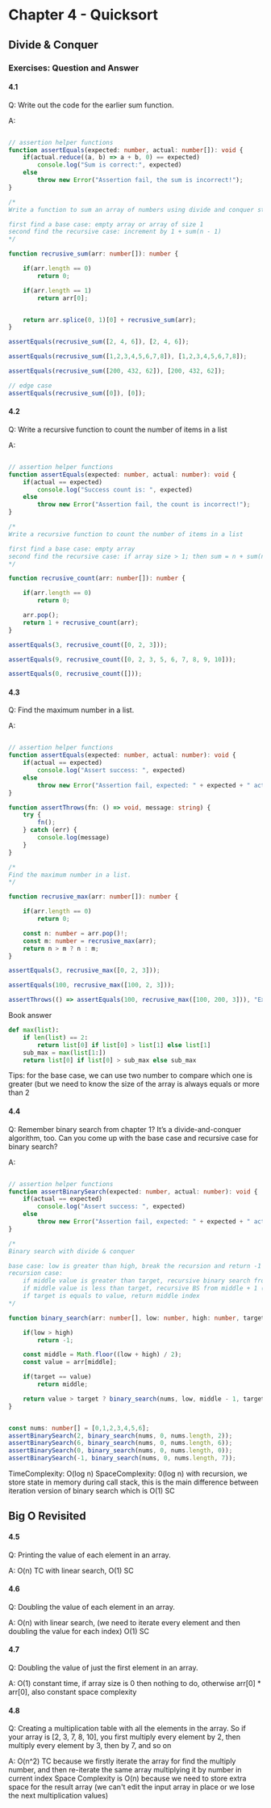 # Chapter 4 - Quicksort

## Divide & Conquer

### Exercises: Question and Answer

#### 4.1
Q: Write out the code for the earlier sum function.

A: 
```typescript

// assertion helper functions
function assertEquals(expected: number, actual: number[]): void {
    if(actual.reduce((a, b) => a + b, 0) == expected)
        console.log("Sum is correct:", expected)
    else
        throw new Error("Assertion fail, the sum is incorrect!");
}

/*
Write a function to sum an array of numbers using divide and conquer strategy

first find a base case: empty array or array of size 1
second find the recursive case: increment by 1 + sum(n - 1)
*/

function recrusive_sum(arr: number[]): number {

    if(arr.length == 0)
        return 0;

    if(arr.length == 1)
        return arr[0];


    return arr.splice(0, 1)[0] + recrusive_sum(arr);
}

assertEquals(recrusive_sum([2, 4, 6]), [2, 4, 6]);

assertEquals(recrusive_sum([1,2,3,4,5,6,7,8]), [1,2,3,4,5,6,7,8]);

assertEquals(recrusive_sum([200, 432, 62]), [200, 432, 62]);

// edge case
assertEquals(recrusive_sum([0]), [0]);
```
#### 4.2
Q: Write a recursive function to count the number of items in a list

A: 
```typescript

// assertion helper functions
function assertEquals(expected: number, actual: number): void {
    if(actual == expected)
        console.log("Success count is: ", expected)
    else
        throw new Error("Assertion fail, the count is incorrect!");
}

/*
Write a recursive function to count the number of items in a list

first find a base case: empty array 
second find the recursive case: if array size > 1; then sum = n + sum(n - 1)
*/

function recrusive_count(arr: number[]): number {

    if(arr.length == 0)
        return 0;

    arr.pop();
    return 1 + recrusive_count(arr);
}

assertEquals(3, recrusive_count([0, 2, 3]));

assertEquals(9, recrusive_count([0, 2, 3, 5, 6, 7, 8, 9, 10]));

assertEquals(0, recrusive_count([]));
```

#### 4.3
Q: Find the maximum number in a list.

A: 
```typescript

// assertion helper functions
function assertEquals(expected: number, actual: number): void {
    if(actual == expected)
        console.log("Assert success: ", expected)
    else
        throw new Error("Assertion fail, expected: " + expected + " actual: " + actual);
}

function assertThrows(fn: () => void, message: string) {
    try {
        fn();
    } catch (err) {
        console.log(message)
    }
}

/*
Find the maximum number in a list.
*/

function recrusive_max(arr: number[]): number {

    if(arr.length == 0)
        return 0;

    const n: number = arr.pop()!;
    const m: number = recrusive_max(arr);
    return n > m ? n : m;
}

assertEquals(3, recrusive_max([0, 2, 3]));

assertEquals(100, recrusive_max([100, 2, 3]));

assertThrows(() => assertEquals(100, recrusive_max([100, 200, 3])), "Expected exception, max number is 200");
```

Book answer
```python
def max(list):
    if len(list) == 2:
        return list[0] if list[0] > list[1] else list[1]
    sub_max = max(list[1:])
    return list[0] if list[0] > sub_max else sub_max
```

Tips: for the base case, we can use two number to compare which one is greater (but we need to know the size of the array is always equals or more than 2

#### 4.4
Q: Remember binary search from chapter 1? It’s a divide-and-conquer
algorithm, too. Can you come up with the base case and recursive
case for binary search?

A: 
```typescript

// assertion helper functions
function assertBinarySearch(expected: number, actual: number): void {
    if(actual == expected)
        console.log("Assert success: ", expected)
    else
        throw new Error("Assertion fail, expected: " + expected + " actual: " + actual);
}

/*
Binary search with divide & conquer

base case: low is greater than high, break the recursion and return -1 which means not found.
recursion case:  
    if middle value is greater than target, recursive binary search from low to middle - 1 (new high)
    if middle value is less than target, recursive BS from middle + 1 (new low) to high
    if target is equals to value, return middle index
*/

function binary_search(arr: number[], low: number, high: number, target: number): number {

    if(low > high)
        return -1;

    const middle = Math.floor((low + high) / 2); 
    const value = arr[middle];

    if(target == value)
        return middle;

    return value > target ? binary_search(nums, low, middle - 1, target) : binary_search(arr, middle + 1, high, target);
}


const nums: number[] = [0,1,2,3,4,5,6];
assertBinarySearch(2, binary_search(nums, 0, nums.length, 2));
assertBinarySearch(6, binary_search(nums, 0, nums.length, 6));
assertBinarySearch(0, binary_search(nums, 0, nums.length, 0));
assertBinarySearch(-1, binary_search(nums, 0, nums.length, 7));
```
TimeComplexity: O(log n)
SpaceComplexity: 0(log n) with recursion, we store state in memory during call stack, this is the main difference between iteration version of binary search which is O(1) SC

## Big O Revisited

#### 4.5
Q: Printing the value of each element in an array.

A: O(n) TC with linear search, O(1) SC

#### 4.6
Q: Doubling the value of each element in an array.

A: O(n) with linear search, (we need to iterate every element and then doubling the value for each index) O(1) SC

#### 4.7
Q: Doubling the value of just the first element in an array.

A: O(1) constant time, if array size is 0 then nothing to do, otherwise arr[0] * arr[0], also constant space complexity

#### 4.8
Q: Creating a multiplication table with all the elements in the array. So
if your array is [2, 3, 7, 8, 10], you first multiply every element by 2,
then multiply every element by 3, then by 7, and so on

A: O(n^2) TC because we firstly iterate the array for find the multiply number, and then re-iterate the same array multiplying it by number in current index
    Space Complexity is O(n) because we need to store extra space for the result array (we can't edit the input array in place or we lose the next multiplication values)
